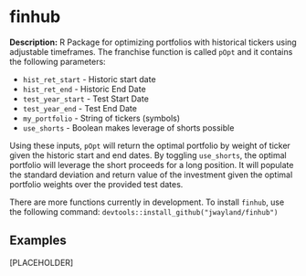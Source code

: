 # finhub

**Description:** R Package for optimizing portfolios with historical tickers using adjustable timeframes. The franchise function is called `pOpt` and it contains the following parameters:

* `hist_ret_start` - Historic start date
* `hist_ret_end` - Historic End Date
* `test_year_start` - Test Start Date
* `test_year_end` - Test End Date
* `my_portfolio` - String of tickers (symbols)
* `use_shorts` - Boolean makes leverage of shorts possible

Using these inputs, `pOpt` will return the optimal portfolio by weight of ticker given the historic start and end dates. By toggling `use_shorts`, the optimal portfolio will leverage the short proceeds for a long position. It will populate the standard deviation and return value of the investment given the optimal portfolio weights over the provided test dates. 

There are more functions currently in development. To install `finhub`, use the following command:
`devtools::install_github("jwayland/finhub")`

## Examples
[PLACEHOLDER]

